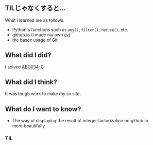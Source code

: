 ## TILじゃなくすると...
What I learned are as follows:

- Python's functions such as `any()`, `filter()`, `reduce()`, etc.
- github.io (I made my own [cv](https://pullmay.github.io/cv/))
- the basec usage of Git 

## What did I did?
I solved [ABC034-C](https://atcoder.jp/contests/abc034/submissions/11699226) 

## What did I think?
It was tough work to make my cv site.

## What do I want to know?

- The way of displaying the result of integer factorization on github.io more beautifully


### TIL
